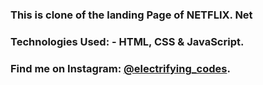 ### This is clone of the landing Page of NETFLIX. Net

### Technologies Used: - HTML, CSS & JavaScript.

### Find me on Instagram: [@electrifying_codes][instagram].

[instagram]: https://www.instagram.com/electrifying_codes
